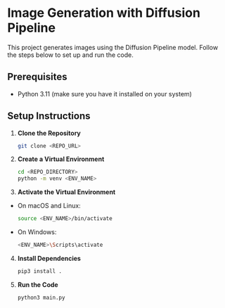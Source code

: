 # Image Generation with Diffusion Pipeline

This project generates images using the Diffusion Pipeline model. Follow the
steps below to set up and run the code.

## Prerequisites

- Python 3.11 (make sure you have it installed on your system)

## Setup Instructions

1. **Clone the Repository**

   ```bash
   git clone <REPO_URL>
   ```

2. **Create a Virtual Environment**

   ```bash
   cd <REPO_DIRECTORY>
   python -m venv <ENV_NAME>
   ```

3. **Activate the Virtual Environment**

- On macOS and Linux:

  ```bash
  source <ENV_NAME>/bin/activate
  ```

- On Windows:

  ```bash
  <ENV_NAME>\Scripts\activate
  ```

4. **Install Dependencies**

   ```bash
   pip3 install .
   ```

5. **Run the Code**
   ```bash
   python3 main.py
   ```
